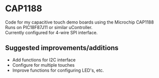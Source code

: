 # CAP1188  

Code for my capacitive touch demo boards using the Microchip CAP1188  
Runs on PIC18F87J11 or similar uController.   
Currently configured for 4-wire SPI interface.  

## Suggested improvements/additions 
* Add functions for I2C interface  
* Configure for multiple touches
* Improve functions for configuring LED's, etc.

